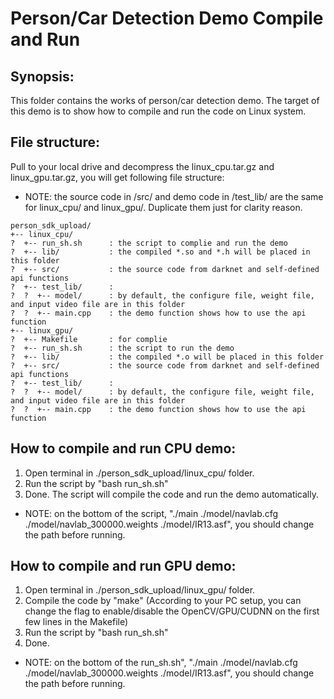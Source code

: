 # Person/Car Detection Demo Compile and Run

## Synopsis:
This folder contains the works of person/car detection demo. The target of this demo is to show how to compile and run the code on Linux system.

## File structure: 
Pull to your local drive and decompress the linux_cpu.tar.gz and linux_gpu.tar.gz, you will get following file structure:
* NOTE: the source code in /src/ and demo code in /test_lib/ are the same for linux_cpu/ and linux_gpu/. Duplicate them just for clarity reason.
```
person_sdk_upload/  
+-- linux_cpu/
?  +-- run_sh.sh      : the script to complie and run the demo
?  +-- lib/           : the compiled *.so and *.h will be placed in this folder
?  +-- src/           : the source code from darknet and self-defined api functions
?  +-- test_lib/      : 
?  ?  +-- model/      : by default, the configure file, weight file, and input video file are in this folder
?  ?  +-- main.cpp    : the demo function shows how to use the api function
+-- linux_gpu/
?  +-- Makefile       : for complie
?  +-- run_sh.sh      : the script to run the demo
?  +-- lib/           : the compiled *.o will be placed in this folder
?  +-- src/           : the source code from darknet and self-defined api functions
?  +-- test_lib/      : 
?  ?  +-- model/      : by default, the configure file, weight file, and input video file are in this folder
?  ?  +-- main.cpp    : the demo function shows how to use the api function
```

## How to compile and run CPU demo: 
1. Open terminal in ./person_sdk_upload/linux_cpu/ folder.
2. Run the script by "bash run_sh.sh"
3. Done. The script will compile the code and run the demo automatically.
* NOTE: on the bottom of the script, "./main ./model/navlab.cfg ./model/navlab_300000.weights ./model/IR13.asf", you should change the path before running.


## How to compile and run GPU demo: 
1. Open terminal in ./person_sdk_upload/linux_gpu/ folder.
2. Compile the code by "make" (According to your PC setup, you can change the flag to enable/disable the OpenCV/GPU/CUDNN on the first few lines in the Makefile)
3. Run the script by "bash run_sh.sh"
4. Done.
* NOTE: on the bottom of the run_sh.sh", "./main ./model/navlab.cfg ./model/navlab_300000.weights ./model/IR13.asf", you should change the path before running.
